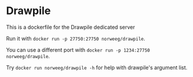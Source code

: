 # Drawpile

This is a dockerfile for the Drawpile dedicated server

Run it with `docker run -p 27750:27750 norweeg/drawpile`.

You can use a different port with `docker run -p 1234:27750 norweeg/drawpile`.

Try `docker run norweeg/drawpile -h` for help with drawpile's argument list.
